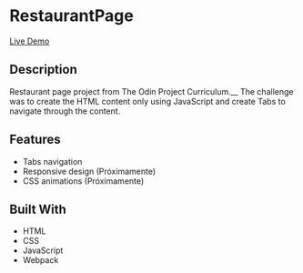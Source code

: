 # RestaurantPage

[Live Demo](https://rawcdn.githack.com/0yapunpun/RestaurantPage/8df1e97484b469d0c67dd59d362709fc706d09c7/dist/index.html)

## Description
Restaurant page project from The Odin Project Curriculum.__ The challenge was to create the HTML content only using JavaScript and create Tabs to navigate through the content.

## Features
* Tabs navigation
* Responsive design (Próximamente)
* CSS animations (Próximamente)

## Built With
* HTML
* CSS
* JavaScript
* Webpack



